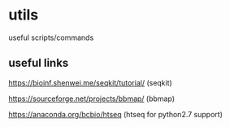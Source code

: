 # utils
useful scripts/commands

## useful links
https://bioinf.shenwei.me/seqkit/tutorial/ (seqkit)

https://sourceforge.net/projects/bbmap/ (bbmap)

https://anaconda.org/bcbio/htseq (htseq for python2.7 support)
